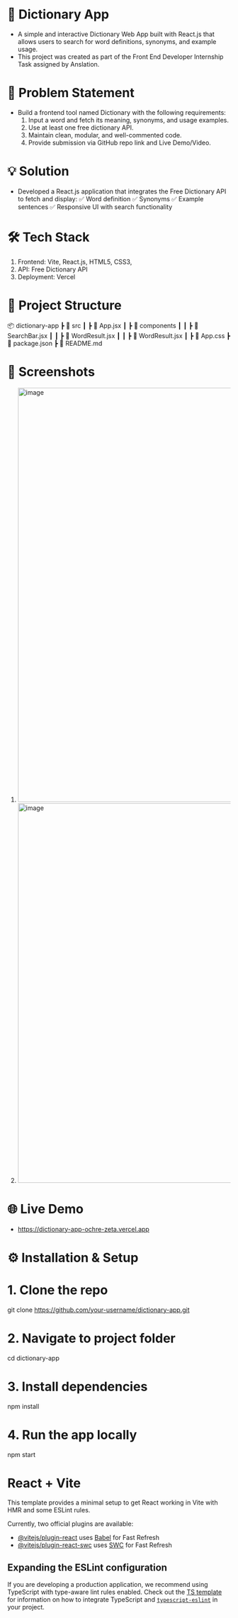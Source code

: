 # 📘 Dictionary App
- A simple and interactive Dictionary Web App built with React.js that allows users to search for word definitions, synonyms, and example usage.
- This project was created as part of the Front End Developer Internship Task assigned by Anslation.

# 🚀 Problem Statement

- Build a frontend tool named Dictionary with the following requirements:
   1. Input a word and fetch its meaning, synonyms, and usage examples. 
   2. Use at least one free dictionary API.
   3. Maintain clean, modular, and well-commented code.
   4. Provide submission via GitHub repo link and Live Demo/Video.

# 💡 Solution

- Developed a React.js application that integrates the Free Dictionary API to fetch and display:
    ✅ Word definition
    ✅ Synonyms
    ✅ Example sentences
    ✅ Responsive UI with search functionality

# 🛠️ Tech Stack

1. Frontend: Vite, React.js, HTML5, CSS3, 
2. API: Free Dictionary API
3. Deployment: Vercel


# 📂 Project Structure

📦 dictionary-app
 ┣ 📂 src
 ┃ ┣ 📜 App.jsx
 ┃ ┣ 📜 components
 ┃ ┃ ┣ 📜 SearchBar.jsx
 ┃ ┃ ┣ 📜 WordResult.jsx
 ┃ ┃ ┣ 📜 WordResult.jsx
 ┃ ┣ 📜 App.css
 ┣ 📜 package.json
 ┣ 📜 README.md

# 📸 Screenshots
1. <img width="1242" height="935" alt="image" src="https://github.com/user-attachments/assets/f7dbbf4a-d9cb-4eb8-a473-d2c47b0cea37" />

2. <img width="866" height="857" alt="image" src="https://github.com/user-attachments/assets/13b78290-27ab-4d0d-841e-2caf056583c0" />

# 🌐 Live Demo
- https://dictionary-app-ochre-zeta.vercel.app

# ⚙️ Installation & Setup

# 1. Clone the repo

git clone https://github.com/your-username/dictionary-app.git

# 2. Navigate to project folder

cd dictionary-app

# 3. Install dependencies

npm install

# 4. Run the app locally

npm start

# React + Vite

This template provides a minimal setup to get React working in Vite with HMR and some ESLint rules.

Currently, two official plugins are available:

- [@vitejs/plugin-react](https://github.com/vitejs/vite-plugin-react/blob/main/packages/plugin-react) uses [Babel](https://babeljs.io/) for Fast Refresh
- [@vitejs/plugin-react-swc](https://github.com/vitejs/vite-plugin-react/blob/main/packages/plugin-react-swc) uses [SWC](https://swc.rs/) for Fast Refresh

## Expanding the ESLint configuration

If you are developing a production application, we recommend using TypeScript with type-aware lint rules enabled. Check out the [TS template](https://github.com/vitejs/vite/tree/main/packages/create-vite/template-react-ts) for information on how to integrate TypeScript and [`typescript-eslint`](https://typescript-eslint.io) in your project.
